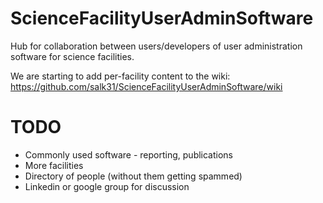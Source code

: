 # ScienceFacilityUserAdminSoftware
Hub for collaboration between users/developers of user administration software for science facilities.

We are starting to add per-facility content to the wiki:
https://github.com/salk31/ScienceFacilityUserAdminSoftware/wiki

TODO
====
* Commonly used software - reporting, publications
* More facilities
* Directory of people (without them getting spammed)
* Linkedin or google group for discussion



